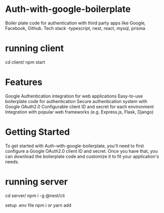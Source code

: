 # Auth-with-google-boilerplate
Boiler plate code for authentication with third party apps like Google, Facebook, Github. Tech stack -typescript, nest, react, mysql, prisma 

# running client
cd client/
npm start

# Features

Google Authentication integration for web applications
Easy-to-use boilerplate code for authentication
Secure authentication system with Google OAuth2.0
Configurable client ID and secret for each environment
Integration with popular web frameworks (e.g. Express.js, Flask, Django)

# Getting Started

To get started with Auth-with-google-boilerplate, you'll need to first configure a Google OAuth2.0 client ID and secret. Once you have that, you can download the boilerplate code and customize it to fit your application's needs.

# running server
cd server/
npm i -g @nest/cli

setup .env file
npm i or yarn add

